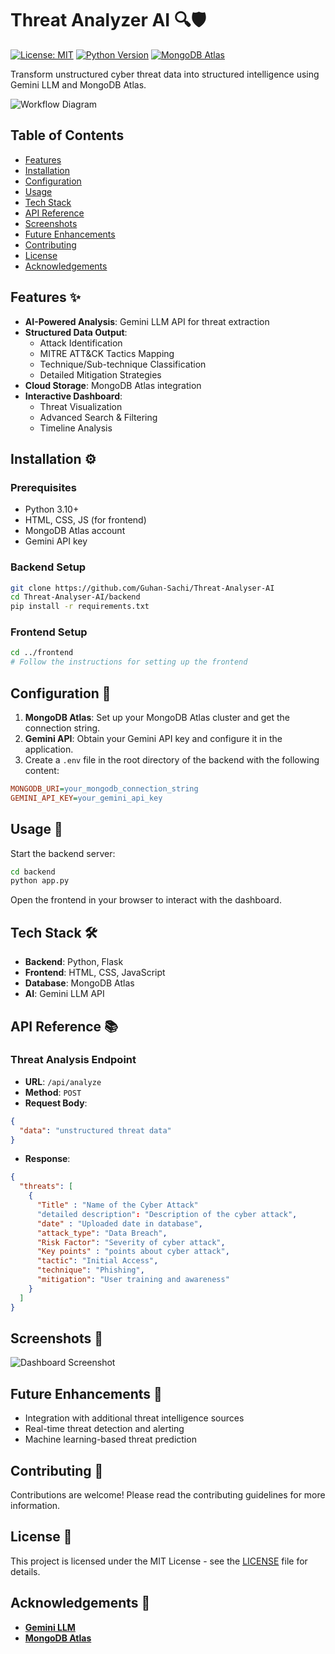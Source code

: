 # Threat Analyzer AI 🔍🛡️

[![License: MIT](https://img.shields.io/badge/License-MIT-yellow.svg)](https://opensource.org/licenses/MIT)
[![Python Version](https://img.shields.io/badge/Python-3.10%2B-blue.svg)](https://www.python.org/)
[![MongoDB Atlas](https://img.shields.io/badge/MongoDB-Cloud-green.svg)](https://www.mongodb.com/atlas)

Transform unstructured cyber threat data into structured intelligence using Gemini LLM and MongoDB Atlas.

![Workflow Diagram](![image](https://github.com/user-attachments/assets/ef586cdc-6820-431a-be91-8f6c0d441e07)) <!-- Replace with actual diagram -->

## Table of Contents
- [Features](#features)
- [Installation](#installation)
- [Configuration](#configuration)
- [Usage](#usage)
- [Tech Stack](#tech-stack)
- [API Reference](#api-reference)
- [Screenshots](#screenshots)
- [Future Enhancements](#future-enhancements)
- [Contributing](#contributing)
- [License](#license)
- [Acknowledgements](#acknowledgements)

## Features ✨
- **AI-Powered Analysis**: Gemini LLM API for threat extraction
- **Structured Data Output**:
  - Attack Identification
  - MITRE ATT&CK Tactics Mapping
  - Technique/Sub-technique Classification
  - Detailed Mitigation Strategies
- **Cloud Storage**: MongoDB Atlas integration
- **Interactive Dashboard**:
  - Threat Visualization
  - Advanced Search & Filtering
  - Timeline Analysis

## Installation ⚙️

### Prerequisites
- Python 3.10+
- HTML, CSS, JS (for frontend)
- MongoDB Atlas account
- Gemini API key

### Backend Setup
```bash
git clone https://github.com/Guhan-Sachi/Threat-Analyser-AI
cd Threat-Analyser-AI/backend
pip install -r requirements.txt
```

### Frontend Setup
```bash
cd ../frontend
# Follow the instructions for setting up the frontend
```

## Configuration 🔧

1. **MongoDB Atlas**: Set up your MongoDB Atlas cluster and get the connection string.
2. **Gemini API**: Obtain your Gemini API key and configure it in the application.
3. Create a `.env` file in the root directory of the backend with the following content:

```ini
MONGODB_URI=your_mongodb_connection_string
GEMINI_API_KEY=your_gemini_api_key
```

## Usage 🚀

Start the backend server:
```bash
cd backend
python app.py
```

Open the frontend in your browser to interact with the dashboard.

## Tech Stack 🛠️
- **Backend**: Python, Flask
- **Frontend**: HTML, CSS, JavaScript
- **Database**: MongoDB Atlas
- **AI**: Gemini LLM API

## API Reference 📚

### Threat Analysis Endpoint
- **URL**: `/api/analyze`
- **Method**: `POST`
- **Request Body**:

```json
{
  "data": "unstructured threat data"
}
```

- **Response**:

```json
{
  "threats": [
    {
      "Title" : "Name of the Cyber Attack"
      "detailed description": "Description of the cyber attack",
      "date" : "Uploaded date in database",
      "attack_type": "Data Breach",
      "Risk Factor": "Severity of cyber attack",
      "Key points" : "points about cyber attack",
      "tactic": "Initial Access",
      "technique": "Phishing",
      "mitigation": "User training and awareness"
    }
  ]
}
```

## Screenshots 📸
![Dashboard Screenshot](https://via.placeholder.com/800x400.png?text=Dashboard) <!-- Replace with actual screenshot -->

## Future Enhancements 🚀
- Integration with additional threat intelligence sources
- Real-time threat detection and alerting
- Machine learning-based threat prediction

## Contributing 🤝
Contributions are welcome! Please read the contributing guidelines for more information.

## License 📄
This project is licensed under the MIT License - see the [LICENSE](LICENSE) file for details.

## Acknowledgements 🙏
- **[Gemini LLM](https://aistudio.google.com/)**
- **[MongoDB Atlas](https://www.mongodb.com/atlas)**
